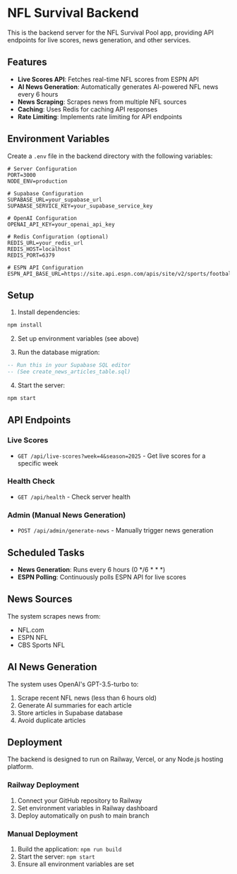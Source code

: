 # NFL Survival Backend

This is the backend server for the NFL Survival Pool app, providing API endpoints for live scores, news generation, and other services.

## Features

- **Live Scores API**: Fetches real-time NFL scores from ESPN API
- **AI News Generation**: Automatically generates AI-powered NFL news every 6 hours
- **News Scraping**: Scrapes news from multiple NFL sources
- **Caching**: Uses Redis for caching API responses
- **Rate Limiting**: Implements rate limiting for API endpoints

## Environment Variables

Create a `.env` file in the backend directory with the following variables:

```env
# Server Configuration
PORT=3000
NODE_ENV=production

# Supabase Configuration
SUPABASE_URL=your_supabase_url
SUPABASE_SERVICE_KEY=your_supabase_service_key

# OpenAI Configuration
OPENAI_API_KEY=your_openai_api_key

# Redis Configuration (optional)
REDIS_URL=your_redis_url
REDIS_HOST=localhost
REDIS_PORT=6379

# ESPN API Configuration
ESPN_API_BASE_URL=https://site.api.espn.com/apis/site/v2/sports/football/nfl
```

## Setup

1. Install dependencies:
```bash
npm install
```

2. Set up environment variables (see above)

3. Run the database migration:
```sql
-- Run this in your Supabase SQL editor
-- (See create_news_articles_table.sql)
```

4. Start the server:
```bash
npm start
```

## API Endpoints

### Live Scores
- `GET /api/live-scores?week=4&season=2025` - Get live scores for a specific week

### Health Check
- `GET /api/health` - Check server health

### Admin (Manual News Generation)
- `POST /api/admin/generate-news` - Manually trigger news generation

## Scheduled Tasks

- **News Generation**: Runs every 6 hours (0 */6 * * *)
- **ESPN Polling**: Continuously polls ESPN API for live scores

## News Sources

The system scrapes news from:
- NFL.com
- ESPN NFL
- CBS Sports NFL

## AI News Generation

The system uses OpenAI's GPT-3.5-turbo to:
1. Scrape recent NFL news (less than 6 hours old)
2. Generate AI summaries for each article
3. Store articles in Supabase database
4. Avoid duplicate articles

## Deployment

The backend is designed to run on Railway, Vercel, or any Node.js hosting platform.

### Railway Deployment
1. Connect your GitHub repository to Railway
2. Set environment variables in Railway dashboard
3. Deploy automatically on push to main branch

### Manual Deployment
1. Build the application: `npm run build`
2. Start the server: `npm start`
3. Ensure all environment variables are set
